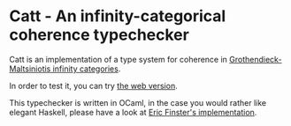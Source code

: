 # Catt - An infinity-categorical coherence typechecker

Catt is an implementation of a type system for coherence in
[Grothendieck-Maltsiniotis infinity categories](http://arxiv.org/abs/1009.2331).

In order to test it, you can try [the web version](https://smimram.github.io/catt/).

This typechecker is written in OCaml, in the case you would rather like elegant
Haskell, please have a look at [Eric Finster's
implementation](https://github.com/ericfinster/catt/).
